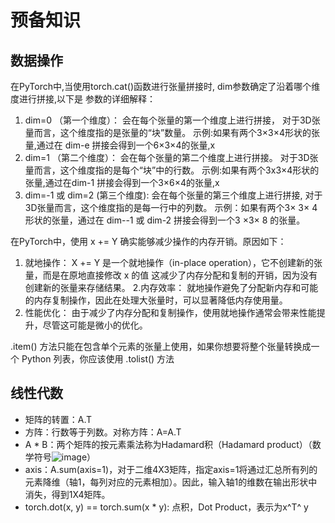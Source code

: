 # 预备知识
## 数据操作
在PyTorch中,当使用torch.cat()函数进行张量拼接时, dim参数确定了沿着哪个维度进行拼接,以下是
参数的详细解释：
1. dim=0 （第一个维度）：
会在每个张量的第一个维度上进行拼接，
对于3D张量而言，这个维度指的是张量的“块”数量。
示例:如果有两个3×3×4形状的张量,通过在 dim-e 拼接会得到一个6×3×4的张量,x
2. dim=1 （第二个维度）：
会在每个张量的第二个维度上进行拼接。
对于3D张量而言，这个维度指的是每个“块”中的行数。
示例:如果有两个3x3×4形状的张量,通过在dim-1 拼接会得到一个3×6×4的张量,x
3. dim=-1 或 dim=2 (第三个维度):
会在每个张量的第三个维度上进行拼接,
对于3D张量而言，这个维度指的是每一行中的列数。
示例：如果有两个3× 3× 4形状的张量，通过在 dim--1 或 dim-2 拼接会得到一个3 ×3× 8 的张量。

在PyTorch中，使用 x += Y 确实能够减少操作的内存开销。原因如下：
1. 就地操作：
X += Y 是一个就地操作（in-place operation），它不创建新的张量，而是在原地直接修改 x 的值
这减少了内存分配和复制的开销，因为没有创建新的张量来存储结果。
2.内存效率：
就地操作避免了分配新内存和可能的内存复制操作，因此在处理大张量时，可以显著降低内存使用量。
3. 性能优化：
由于减少了内存分配和复制操作，使用就地操作通常会带来性能提升，尽管这可能是微小的优化。

.item() 方法只能在包含单个元素的张量上使用，如果你想要将整个张量转换成一个 Python 列表，你应该使用 .tolist() 方法
## 线性代数
- 矩阵的转置：A.T
- 方阵：行数等于列数。对称方阵：A=A.T
- A * B：两个矩阵的按元素乘法称为Hadamard积（Hadamard product）（数学符号![image](https://github.com/TFSN20/code/assets/64345882/10ec13ad-809a-4ef1-854d-1287a2b01371)）
- axis：A.sum(axis=1)，对于二维4X3矩阵，指定axis=1将通过汇总所有列的元素降维（轴1，每列对应的元素相加）。因此，输入轴1的维数在输出形状中消失，得到1X4矩阵。
- torch.dot(x, y) == torch.sum(x * y): 点积，Dot Product，表示为x^T^ y
